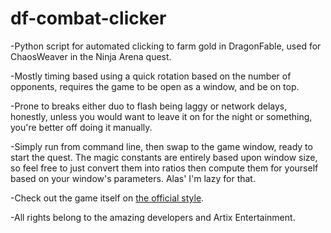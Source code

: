 # df-combat-clicker
-Python script for automated clicking to farm gold in DragonFable, used for ChaosWeaver in the Ninja Arena quest.

-Mostly timing based using a quick rotation based on the number of opponents, requires the game to be open as a window, and be on top.

-Prone to breaks either duo to flash being laggy or network delays, honestly, unless you would want to leave it on for the night or something, you're better off doing it manually.

-Simply run from command line, then swap to the game window, ready to start the quest. The magic constants are entirely based upon window size, so feel free to just convert them into ratios then compute them for yourself based on your window's parameters. Alas' I'm lazy for that.

-Check out the game itself on [the official style](https://dragonfable.com).

-All rights belong to the amazing developers and Artix Entertainment.
